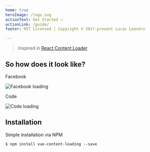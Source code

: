 ```yaml
---
home: true
heroImage: /logo.svg
actionText: Get Started →
actionLink: /guide/
footer: MIT Licensed | Copyright © 2017-present Lucas Leandro

---
```


> Inspired in [React Content Loader](https://github.com/danilowoz/react-content-loader)

## So how does it look like?

Facebook

![Facebook loading](https://raw.githubusercontent.com/LucasLeandro1204/vue-content-loading/master/static/facebook.gif "Facebook loading")

Code

![Code loading](https://raw.githubusercontent.com/LucasLeandro1204/vue-content-loading/master/static/code.gif "Code loading")

## Installation

Simple installation via NPM

``$ npm install vue-content-loading --save``
